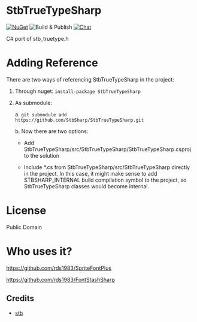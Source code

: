 # StbTrueTypeSharp
[![NuGet](https://img.shields.io/nuget/v/StbTrueTypeSharp.svg)](https://www.nuget.org/packages/StbTrueTypeSharp/) ![Build & Publish](https://github.com/StbSharp/StbTrueTypeSharp/workflows/Build%20&%20Publish/badge.svg) [![Chat](https://img.shields.io/discord/628186029488340992.svg)](https://discord.gg/ZeHxhCY)

C# port of stb_truetype.h

# Adding Reference
There are two ways of referencing StbTrueTypeSharp in the project:
1. Through nuget: `install-package StbTrueTypeSharp`
2. As submodule:
    
    a. `git submodule add https://github.com/StbSharp/StbTrueTypeSharp.git`
    
    b. Now there are two options:
       
      * Add StbTrueTypeSharp/src/StbTrueTypeSharp/StbTrueTypeSharp.csproj to the solution
       
      * Include *.cs from StbTrueTypeSharp/src/StbTrueTypeSharp directly in the project. In this case, it might make sense to add STBSHARP_INTERNAL build compilation symbol to the project, so StbTrueTypeSharp classes would become internal.

# License
Public Domain

# Who uses it?
https://github.com/rds1983/SpriteFontPlus

https://github.com/rds1983/FontStashSharp

## Credits
* [stb](https://github.com/nothings/stb)
